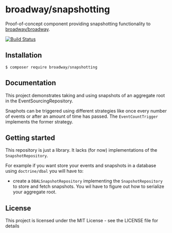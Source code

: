 broadway/snapshotting
=====================

Proof-of-concept component providing snapshotting functionality to [broadway/broadway](https://github.com/broadway/broadway).

[![Build Status](https://travis-ci.org/broadway/snapshotting.svg?branch=master)](https://travis-ci.org/broadway/snapshotting)

## Installation

```
$ composer require broadway/snapshotting
```

## Documentation
This project demonstrates taking and using snapshots of an aggregate root
in the EventSourcingRepository.

Snaphots can be triggered using different strategies like once every number of events or 
after an amount of time has passed. The `EventCountTrigger` implements the former strategy.

## Getting started
This repository is just a library. It lacks (for now) implementations of the `SnapshotRepository`.

For example if you want store your events and snapshots in a database using `doctrine/dbal`
you will have to:

* create a `DBALSnapshotRepository` implementing the `SnapshotRepository` to store and fetch 
 snapshots. You wil have to figure out how to serialize your aggregate root.

## License
This project is licensed under the MIT License - see the LICENSE file for details
